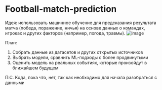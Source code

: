 # Football-match-prediction
Идея: использовать машинное обучение для предсказания результата матча (победа, поражение, ничья) на основе данных о командах, игроках и других факторов (например, погода, травмы).
![image](https://github.com/user-attachments/assets/7193a18a-93c0-4cde-9c17-9dce7a554108)

План: 
1) Собрать данные из датасетов и других открытых источников 
2) Выбрать модели, сравнить ML-подходы с более продвинутыми
3) Оценить модель на реальных событиях, которые произойдут в ближайшем будущем


П.С. Кода, пока что, нет, так как необходимо для начала разобраться с данными
